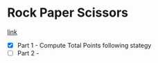 # Rock Paper Scissors

[link](https://adventofcode.com/2022/day/2)


- [X] Part 1 - Compute Total Points following stategy
- [ ] Part 2 -
